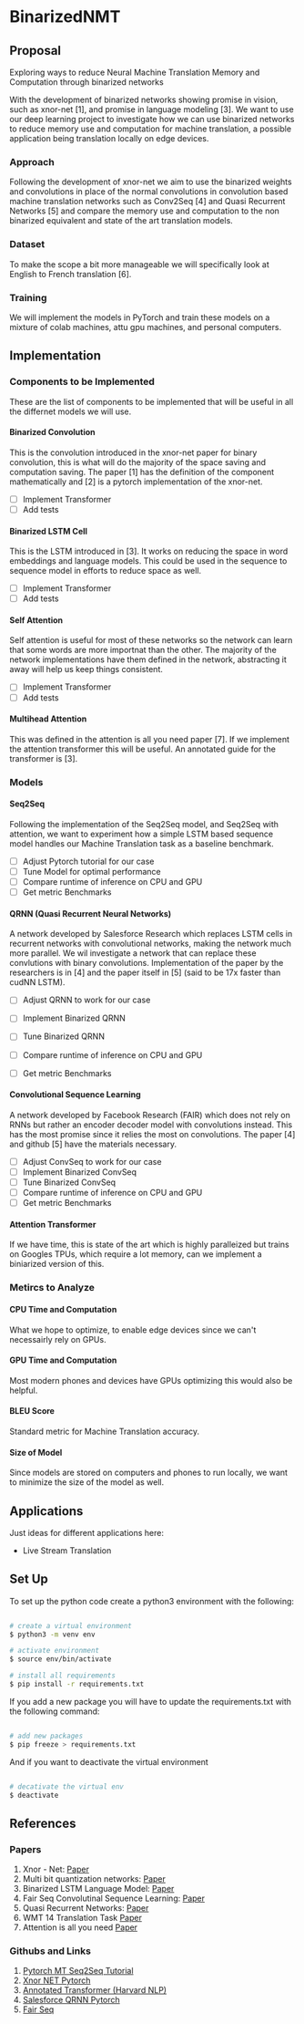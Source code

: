 # BinarizedNMT

## Proposal

Exploring ways to reduce Neural Machine Translation Memory and Computation through binarized networks

With the development of binarized networks showing promise in vision, such as xnor-net [1], and promise in language modeling [3]. We want to use our deep learning project to investigate how we can use binarized networks to reduce memory use and computation for machine translation, a possible application being translation locally on edge devices.

### Approach

Following the development of xnor-net we aim to use the binarized weights and convolutions in place of the normal convolutions in convolution based machine translation networks such as Conv2Seq [4] and Quasi Recurrent Networks [5] and compare the memory use and computation to the non binarized equivalent and state of the art translation models.

### Dataset

To make the scope a bit more manageable we will specifically look at English to French translation [6].

### Training

We will implement the models in PyTorch and train these models on a mixture of colab machines, attu gpu machines, and personal computers.

## Implementation

### Components to be Implemented

These are the list of components to be implemented that will be useful in all the differnet models we will use.

#### Binarized Convolution

This is the convolution introduced in the xnor-net paper for binary convolution, this is what will do the majority of the space saving and computation saving. The paper [1] has the definition of the component mathematically and [2] is a pytorch implementation of the xnor-net.

- [ ] Implement Transformer
- [ ] Add tests

#### Binarized LSTM Cell

This is the LSTM introduced in [3]. It works on reducing the space in word embeddings and language models. This could be used in the sequence to sequence model in efforts to reduce space as well.

- [ ] Implement Transformer
- [ ] Add tests

#### Self Attention

Self attention is useful for most of these networks so the network can learn that some words are more importnat than the other. The majority of the network implementations have them defined in the network, abstracting it away will help us keep things consistent.

- [ ] Implement Transformer
- [ ] Add tests

#### Multihead Attention

This was defined in the attention is all you need paper [7]. If we implement the attention transformer this will be useful. An annotated guide for the transformer is [3].

### Models

#### Seq2Seq

Following the implementation of the Seq2Seq model, and Seq2Seq with attention, we want to experiment how a simple LSTM based sequence model handles our Machine Translation task as a baseline benchmark.

- [ ] Adjust Pytorch tutorial for our case
- [ ] Tune Model for optimal performance
- [ ] Compare runtime of inference on CPU and GPU
- [ ] Get metric Benchmarks

#### QRNN (Quasi Recurrent Neural Networks)

A network developed by Salesforce Research which replaces LSTM cells in recurrent networks with convolutional networks, making the network much more parallel. We wil investigate a network that can replace these convlutions with binary convolutions. Implementation of the paper by the researchers is in [4] and the paper itself in [5] (said to be 17x faster than cudNN LSTM).

- [ ] Adjust QRNN to work for our case
- [ ] Implement Binarized QRNN
- [ ] Tune Binarized QRNN
- [ ] Compare runtime of inference on CPU and GPU
- [ ] Get metric Benchmarks


#### Convolutional Sequence Learning

A network developed by Facebook Research (FAIR) which does not rely on RNNs but rather an encoder decoder model with convolutions instead. This has the most promise since it relies the most on convolutions. The paper [4] and github [5] have the materials necessary.

- [ ] Adjust ConvSeq to work for our case
- [ ] Implement Binarized ConvSeq
- [ ] Tune Binarized ConvSeq
- [ ] Compare runtime of inference on CPU and GPU
- [ ] Get metric Benchmarks

#### Attention Transformer

If we have time, this is state of the art which is highly paralleized but trains on Googles TPUs, which require a lot memory, can we implement a biniarized version of this.

### Metircs to Analyze

#### CPU Time and Computation

What we hope to optimize, to enable edge devices since we can't necessairly rely on GPUs.

#### GPU Time and Computation

Most modern phones and devices have GPUs optimizing this would also be helpful.

#### BLEU Score

Standard metric for Machine Translation accuracy.

#### Size of Model

Since models are stored on computers and phones to run locally, we want to minimize the size of the model as well.

## Applications

Just ideas for different applications here:

- Live Stream Translation

## Set Up

To set up the python code create a python3 environment with the following:

```bash

# create a virtual environment
$ python3 -m venv env

# activate environment
$ source env/bin/activate

# install all requirements
$ pip install -r requirements.txt
```

If you add a new package you will have to update the requirements.txt with the following command:

```bash

# add new packages
$ pip freeze > requirements.txt
```

And if you want to deactivate the virtual environment

```bash

# decativate the virtual env
$ deactivate
```

## References

### Papers

1. Xnor - Net: [Paper](https://arxiv.org/abs/1603.05279)
2. Multi bit quantization networks: [Paper](https://arxiv.org/pdf/1802.00150.pdf)
3. Binarized LSTM Language Model: [Paper](http://aclweb.org/anthology/N18-1192)
4. Fair Seq Convolutinal Sequence Learning: [Paper](https://arxiv.org/pdf/1705.03122.pdf)
5. Quasi Recurrent Networks: [Paper](https://arxiv.org/abs/1611.01576 )
6. WMT 14 Translation Task [Paper](http://www.statmt.org/wmt14/translation-task.html)
7. Attention is all you need [Paper](https://arxiv.org/abs/1706.03762)

### Githubs and Links

1. [Pytorch MT Seq2Seq Tutorial](https://pytorch.org/tutorials/intermediate/seq2seq_translation_tutorial.html)
2. [Xnor NET Pytorch](https://github.com/jiecaoyu/XNOR-Net-PyTorch)
3. [Annotated Transformer (Harvard NLP)](http://nlp.seas.harvard.edu/2018/04/03/attention.html)
4. [Salesforce QRNN Pytorch](https://github.com/salesforce/pytorch-qrnn)
5. [Fair Seq](https://github.com/pytorch/fairseq)
